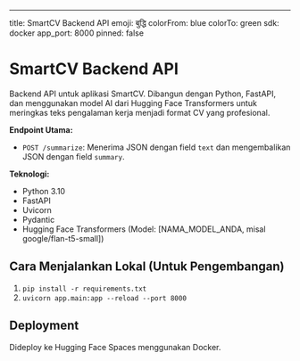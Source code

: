 ---
title: SmartCV Backend API
emoji: बुद्धि 
colorFrom: blue
colorTo: green
sdk: docker
app_port: 8000
pinned: false

# SmartCV Backend API

Backend API untuk aplikasi SmartCV.
Dibangun dengan Python, FastAPI, dan menggunakan model AI dari Hugging Face Transformers untuk meringkas teks pengalaman kerja menjadi format CV yang profesional.

**Endpoint Utama:**
- `POST /summarize`: Menerima JSON dengan field `text` dan mengembalikan JSON dengan field `summary`.

**Teknologi:**
- Python 3.10
- FastAPI
- Uvicorn
- Pydantic
- Hugging Face Transformers (Model: [NAMA_MODEL_ANDA, misal google/flan-t5-small])

## Cara Menjalankan Lokal (Untuk Pengembangan)
1. `pip install -r requirements.txt`
2. `uvicorn app.main:app --reload --port 8000`

## Deployment
Dideploy ke Hugging Face Spaces menggunakan Docker.